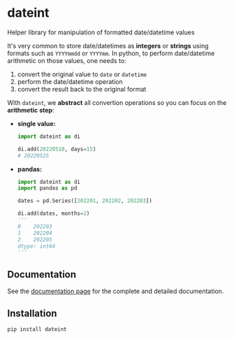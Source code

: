 # dateint

Helper library for manipulation of formatted date/datetime values

It's very common to store date/datetimes as **integers** or **strings** using formats
such as `YYYYmmdd` or `YYYYmm`. In python, to perform date/datetime arithmetic on those
values, one needs to:

1. convert the original value to `date` or `datetime`
2. perform the date/datetime operation
3. convert the result back to the original format

With `dateint`, we **abstract** all convertion operations so you can focus on the
**arithmetic step**:

- **single value:**

    ```py hl_lines="3"
    import dateint as di

    di.add(20220510, days=15)
    # 20220525
    ```

- **pandas:**

    ```py hl_lines="6"
    import dateint as di
    import pandas as pd

    dates = pd.Series([202201, 202202, 202203])

    di.add(dates, months=2)
    '''
    0    202203
    1    202204
    2    202205
    dtype: int64
    '''
    ```

## Documentation

See the [documentation page](https://amaralbf.github.io/dateint/) for the complete and
detailed documentation.

## Installation

```sh
pip install dateint
```
